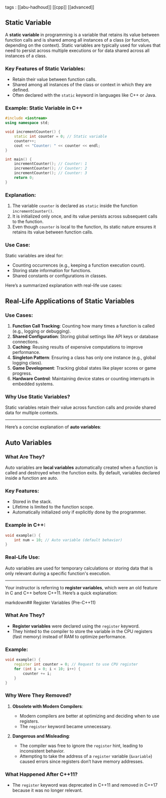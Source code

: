 tags : [[abu-hadhoud]] [[cpp]] [[advanced]]

## Static Variable

A **static variable** in programming is a variable that retains its value between function calls and is shared among all instances of a class (or function, depending on the context). Static variables are typically used for values that need to persist across multiple executions or for data shared across all instances of a class.

### Key Features of Static Variables:
- Retain their value between function calls.
- Shared among all instances of the class or context in which they are defined.
- Often declared with the `static` keyword in languages like C++ or Java.

### Example: Static Variable in C++

```cpp
#include <iostream>
using namespace std;

void incrementCounter() {
    static int counter = 0; // Static variable
    counter++;
    cout << "Counter: " << counter << endl;
}

int main() {
    incrementCounter(); // Counter: 1
    incrementCounter(); // Counter: 2
    incrementCounter(); // Counter: 3
    return 0;
}
```

### Explanation:

1. The variable `counter` is declared as `static` inside the function `incrementCounter()`.
2. It is initialized only once, and its value persists across subsequent calls to the function.
3. Even though `counter` is local to the function, its static nature ensures it retains its value between function calls.

### Use Case:

Static variables are ideal for:

- Counting occurrences (e.g., keeping a function execution count).
- Storing state information for functions.
- Shared constants or configurations in classes.

Here’s a summarized explanation with real-life use cases:


## Real-Life Applications of Static Variables

### Use Cases:
1. **Function Call Tracking**: Counting how many times a function is called (e.g., logging or debugging).
2. **Shared Configuration**: Storing global settings like API keys or database connections.
3. **Caching**: Reusing results of expensive computations to improve performance.
4. **Singleton Pattern**: Ensuring a class has only one instance (e.g., global logging class).
5. **Game Development**: Tracking global states like player scores or game progress.
6. **Hardware Control**: Maintaining device states or counting interrupts in embedded systems.

### Why Use Static Variables?
Static variables retain their value across function calls and provide shared data for multiple contexts.

---

Here’s a concise explanation of **auto variables**:

## Auto Variables

### What Are They?
Auto variables are **local variables** automatically created when a function is called and destroyed when the function exits. By default, variables declared inside a function are auto.

### Key Features:
- Stored in the stack.
- Lifetime is limited to the function scope.
- Automatically initialized only if explicitly done by the programmer.

### Example in C++:
```cpp
void example() {
    int num = 10; // Auto variable (default behavior)
}
````

### Real-Life Use:

Auto variables are used for temporary calculations or storing data that is only relevant during a specific function's execution.


---

Your instructor is referring to **register variables**, which were an old feature in C and C++ before C++11. Here’s a quick explanation:

markdown## Register Variables (Pre-C++11)

### What Are They?
- **Register variables** were declared using the `register` keyword.
- They hinted to the compiler to store the variable in the CPU registers (fast memory) instead of RAM to optimize performance.

### Example:
```cpp
void example() {
    register int counter = 0; // Request to use CPU register
    for (int i = 0; i < 10; i++) {
        counter += i;
    }
}
```


### Why Were They Removed?

1. **Obsolete with Modern Compilers**:
    
    - Modern compilers are better at optimizing and deciding when to use registers.
    - The `register` keyword became unnecessary.
2. **Dangerous and Misleading**:
    
    - The compiler was free to ignore the `register` hint, leading to inconsistent behavior.
    - Attempting to take the address of a `register` variable (`&variable`) caused errors since registers don’t have memory addresses.

### What Happened After C++11?

- The `register` keyword was deprecated in C++11 and removed in C++17 because it was no longer relevant.